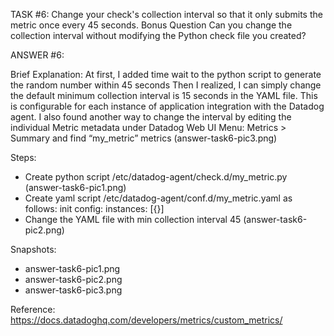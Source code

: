 TASK #6: 
Change your check's collection interval so that it only submits the metric once every 45 seconds.
Bonus Question Can you change the collection interval without modifying the Python check file you created?

ANSWER #6:

Brief Explanation:
At first, I added time wait to the python script to generate the random number within 45 seconds
Then I realized, I can simply change the default minimum collection interval is 15 seconds in the YAML file. This is configurable for each instance of application integration with the Datadog agent. 
I also found another way to change the interval by editing the individual Metric metadata under Datadog Web UI Menu: Metrics > Summary and find “my_metric” metrics (answer-task6-pic3.png)

Steps:
- Create python script /etc/datadog-agent/check.d/my_metric.py (answer-task6-pic1.png)
- Create yaml script /etc/datadog-agent/conf.d/my_metric.yaml as follows:
    init config:
    instances:
      [{}]
- Change the YAML file with min collection interval 45 (answer-task6-pic2.png)

 Snapshots:
 - answer-task6-pic1.png
 - answer-task6-pic2.png
 - answer-task6-pic3.png 
 
 Reference:
 https://docs.datadoghq.com/developers/metrics/custom_metrics/
